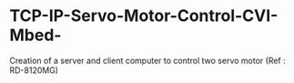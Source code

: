 # TCP-IP-Servo-Motor-Control-CVI-Mbed-
Creation of a server and client computer to control two servo motor (Ref : RD-8120MG)
